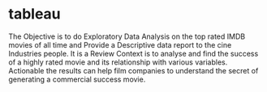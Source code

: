# tableau
The  Objective  is to do Exploratory Data Analysis on the top rated IMDB movies of all time and Provide a Descriptive data report to the cine Industries people. It is a Review Context is to analyse and find the success of a highly rated movie and its relationship with various variables. Actionable the results can help film companies to understand the secret of generating a commercial success movie.

